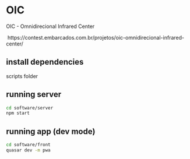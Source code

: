 # OIC
OIC - Omnidirecional Infrared Center

<img src="https://contest.embarcados.com.br/wp-content/uploads/2018/08/Sem-t%C3%ADtulo-1.png" alt="" role="presentation">
https://contest.embarcados.com.br/projetos/oic-omnidirecional-infrared-center/


## install dependencies
scripts folder

## running server
```bash
cd software/server  
npm start
```

## running app (dev mode)

```bash
cd software/front  
quasar dev -m pwa
```
